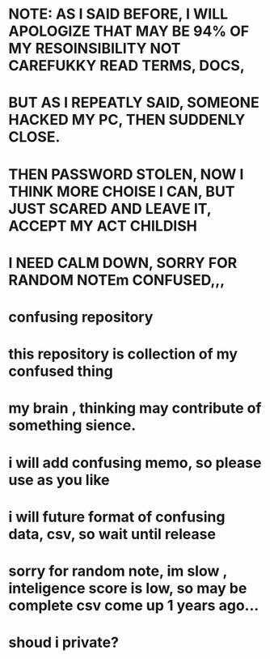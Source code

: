 # NOTE: AS I SAID BEFORE, I WILL APOLOGIZE THAT MAY BE 94% OF MY RESOINSIBILITY NOT CAREFUKKY READ TERMS, DOCS, 
# BUT AS I REPEATLY SAID, SOMEONE HACKED MY PC, THEN SUDDENLY CLOSE.
# THEN PASSWORD STOLEN, NOW I THINK MORE CHOISE I CAN, BUT JUST SCARED AND LEAVE IT, ACCEPT MY ACT CHILDISH 
# I NEED CALM DOWN, SORRY FOR RANDOM NOTEm CONFUSED,,,

# confusing repository
# this repository is collection of my confused thing
# my brain , thinking may contribute of something sience.
# i will add confusing memo, so please use as you like
# i will future format of confusing data, csv, so wait until release
# sorry for random note, im slow , inteligence score is low, so may be complete csv come up 1 years ago...
# shoud i private?
